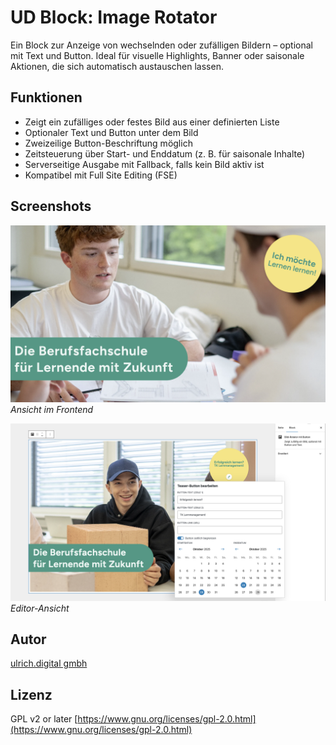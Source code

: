 # UD Block: Image Rotator

Ein Block zur Anzeige von wechselnden oder zufälligen Bildern – optional mit Text und Button.
Ideal für visuelle Highlights, Banner oder saisonale Aktionen, die sich automatisch austauschen lassen.


## Funktionen

- Zeigt ein zufälliges oder festes Bild aus einer definierten Liste
- Optionaler Text und Button unter dem Bild
- Zweizeilige Button-Beschriftung möglich
- Zeitsteuerung über Start- und Enddatum (z. B. für saisonale Inhalte)
- Serverseitige Ausgabe mit Fallback, falls kein Bild aktiv ist
- Kompatibel mit Full Site Editing (FSE)


## Screenshots

![Frontend-Ansicht](./assets/ud-image-rotator.png)
*Ansicht im Frontend*

![Editor-Ansicht](./assets/ud-image-rotator_02.png)
*Editor-Ansicht*


## Autor

[ulrich.digital gmbh](https://ulrich.digital)


## Lizenz

GPL v2 or later
[https://www.gnu.org/licenses/gpl-2.0.html](https://www.gnu.org/licenses/gpl-2.0.html)